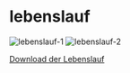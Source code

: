 # lebenslauf
![lebenslauf-1](https://user-images.githubusercontent.com/27078712/41170386-5c0e6a2a-6b4c-11e8-851c-14d5d296a8c2.jpg)
![lebenslauf-2](https://user-images.githubusercontent.com/27078712/41170387-5c3979a4-6b4c-11e8-822c-bf8f7cd957cc.jpg)

[Download der Lebenslauf]()




